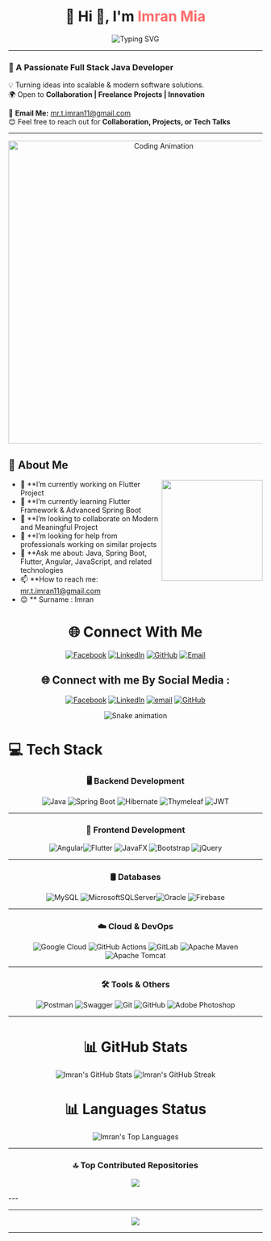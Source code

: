 <h1 align="center">💫 Hi 👋, I'm <span style="color:#FF6B6B;">Imran Mia</span></h1>

<p align="center">
  <p align="center">
  <img src="https://readme-typing-svg.herokuapp.com?font=Fira+Code&weight=600&size=26&pause=2000&color=36BCF7&center=true&vCenter=true&width=600&lines=💻+Full+Stack+Java+Developer;🌱+Spring+Boot+%7C+Angular+%7C+Flutter;⚡+Passionate+Problem+Solver;🚀+Always+Learning+New+Things" alt="Typing SVG" />
</p>

</p>

---

### 🚀 A Passionate Full Stack Java Developer

💡 Turning ideas into scalable & modern software solutions.  
🌍 Open to **Collaboration | Freelance Projects | Innovation**  

📧 **Email Me:** [mr.t.imran11@gmail.com](mailto:mr.t.imran11@gmail.com)  
😊 Feel free to reach out for **Collaboration, Projects, or Tech Talks**  

---

<div align="center">
  <img src="https://miro.medium.com/v2/resize:fit:720/format:webp/1*yw0TnheAGN-LPneDaTlaxw.gif" width="600" alt="Coding Animation">
</div>

## 🧠 About Me

<img src="https://media.giphy.com/media/K5kfQExKk731K/giphy.gif" width="200px" align="right" alt="">

- 🔭 **I’m currently working on Flutter Project
- 🌱 **I’m currently learning Flutter Framework & Advanced Spring Boot
- 👯 **I’m looking to collaborate on Modern and Meaningful Project
- 🤔 **I’m looking for help from professionals working on similar projects
- 💬 **Ask me about: Java, Spring Boot, Flutter, Angular, JavaScript, and related technologies 
- 📫 **How to reach me: mr.t.imran11@gmail.com
- 😊 ** Surname : Imran


<div align="center">


# 🌐 Connect With Me  

  
[![Facebook](https://img.shields.io/badge/Facebook-%231877F2.svg?style=for-the-badge&logo=Facebook&logoColor=white)](https://facebook.com/xiyanahmed.imran)  [![LinkedIn](https://img.shields.io/badge/LinkedIn-%230077B5.svg?style=for-the-badge&logo=linkedin&logoColor=white)](https://linkedin.com/in/md-imran-mia-789bb8370)  [![GitHub](https://img.shields.io/badge/GitHub-100000?style=for-the-badge&logo=github&logoColor=white)](https://github.com/smimran64) [![Email](https://img.shields.io/badge/Email-D14836?style=for-the-badge&logo=gmail&logoColor=white)](mailto:mr.t.imran11@gmail.com) 

</div>
  





<div align="center">

## 🌐 Connect with me By Social Media :
[![Facebook](https://img.shields.io/badge/Facebook-%231877F2.svg?logo=Facebook&logoColor=white)](https://facebook.com/xiyanahmed.imran) [![LinkedIn](https://img.shields.io/badge/LinkedIn-%230077B5.svg?logo=linkedin&logoColor=white)](https://linkedin.com/in/md-imran-mia-789bb8370) [![email](https://img.shields.io/badge/Email-D14836?logo=gmail&logoColor=white)](mailto:mr.t.imran11@gmail.com) [![GitHub](https://img.shields.io/badge/GitHub-100000?style=for-the-badge&logo=github&logoColor=white)](https://github.com/smimran64)

</div>

<!-- Snake Game Repo View -->

<div align="center">
  <img src="https://profile-readme-generator.com/assets/snake.svg" alt="Snake animation" />
</div>

# 💻 Tech Stack

<div align="center">

### 🖥️ Backend Development



![Java](https://img.shields.io/badge/java-%23ED8B00.svg?style=for-the-badge&logo=openjdk&logoColor=white) ![Spring Boot](https://img.shields.io/badge/springboot-%236DB33F.svg?style=for-the-badge&logo=springboot&logoColor=white) ![Hibernate](https://img.shields.io/badge/Hibernate-59666C?style=for-the-badge&logo=Hibernate&logoColor=white) ![Thymeleaf](https://img.shields.io/badge/Thymeleaf-%23005C0F.svg?style=for-the-badge&logo=Thymeleaf&logoColor=white)  ![JWT](https://img.shields.io/badge/JWT-black?style=for-the-badge&logo=JSON%20web%20tokens)

  </div>



---
<div align="center">


### 🎨 Frontend Development



![Angular](https://img.shields.io/badge/angular-%23DD0031.svg?style=for-the-badge&logo=angular&logoColor=white)![Flutter](https://img.shields.io/badge/Flutter-%2302569B.svg?style=for-the-badge&logo=Flutter&logoColor=white)  ![JavaFX](https://img.shields.io/badge/javafx-%23FF0000.svg?style=for-the-badge&logo=javafx&logoColor=white)  ![Bootstrap](https://img.shields.io/badge/bootstrap-%238511FA.svg?style=for-the-badge&logo=bootstrap&logoColor=white)  ![jQuery](https://img.shields.io/badge/jquery-%230769AD.svg?style=for-the-badge&logo=jquery&logoColor=white)  

</div>
 
 

---
<div align="center">


### 🛢️ Databases



![MySQL](https://img.shields.io/badge/mysql-4479A1.svg?style=for-the-badge&logo=mysql&logoColor=white) ![MicrosoftSQLServer](https://img.shields.io/badge/Microsoft%20SQL%20Server-CC2927?style=for-the-badge&logo=microsoft%20sql%20server&logoColor=white)![Oracle](https://img.shields.io/badge/Oracle-F80000?style=for-the-badge&logo=oracle&logoColor=white)   ![Firebase](https://img.shields.io/badge/firebase-%23039BE5.svg?style=for-the-badge&logo=firebase)  
 

 </div>

---

<div align="center">


### ☁️ Cloud & DevOps



![Google Cloud](https://img.shields.io/badge/GoogleCloud-%234285F4.svg?style=for-the-badge&logo=google-cloud&logoColor=white)  ![GitHub Actions](https://img.shields.io/badge/github%20actions-%232671E5.svg?style=for-the-badge&logo=githubactions&logoColor=white) ![GitLab](https://img.shields.io/badge/gitlab-%23181717.svg?style=for-the-badge&logo=gitlab&logoColor=white)  ![Apache Maven](https://img.shields.io/badge/Apache%20Maven-C71A36?style=for-the-badge&logo=Apache%20Maven&logoColor=white) ![Apache Tomcat](https://img.shields.io/badge/apache%20tomcat-%23F8DC75.svg?style=for-the-badge&logo=apache-tomcat&logoColor=black) 
  
</div>
 
 

---
<div align="center">


### 🛠️ Tools & Others



![Postman](https://img.shields.io/badge/Postman-FF6C37?style=for-the-badge&logo=postman&logoColor=white)  ![Swagger](https://img.shields.io/badge/-Swagger-%23Clojure?style=for-the-badge&logo=swagger&logoColor=white)  ![Git](https://img.shields.io/badge/git-%23F05033.svg?style=for-the-badge&logo=git&logoColor=white)  ![GitHub](https://img.shields.io/badge/github-%23121011.svg?style=for-the-badge&logo=github&logoColor=white)  ![Adobe Photoshop](https://img.shields.io/badge/adobe%20photoshop-%2331A8FF.svg?style=for-the-badge&logo=adobe%20photoshop&logoColor=white)  

</div>



---

<div align="center">


# 📊 GitHub Stats



![Imran's GitHub Stats](https://github-readme-stats.vercel.app/api?username=smimran64&theme=radical&hide_border=false&include_all_commits=true&count_private=true) 
![Imran's GitHub Streak](https://nirzak-streak-stats.vercel.app/?user=smimran64&theme=radical&hide_border=false) 
</div>

<div align="center">

# 📊 Languages Status 
  
![Imran's Top Languages](https://github-readme-stats.vercel.app/api/top-langs/?username=smimran64&theme=radical&hide_border=false&include_all_commits=true&count_private=true&layout=compact)  



</div>

---

<div align="center">
  
### 🔝 Top Contributed Repositories


![](https://github-contributor-stats.vercel.app/api?username=smimran64&limit=5&theme=radical&combine_all_yearly_contributions=true)

</div>
---


  

---



<p align="center">
  <a href="https://buymeacoffee.com/smimran64">
    <img src="https://img.shields.io/badge/Buy%20Me%20a%20Coffee-ffdd00?style=for-the-badge&logo=buy-me-a-coffee&logoColor=black" />
  </a>
</p>

---


  
<!-- Proudly created with GPRM ( https://gprm.itsvg.in ) -->
